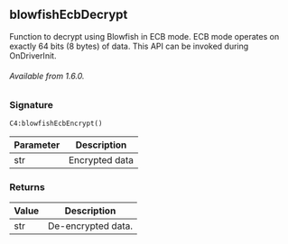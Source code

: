 ## blowfishEcbDecrypt

Function to decrypt using Blowfish in ECB mode. ECB mode operates on exactly 64 bits (8 bytes) of data. This
API can be invoked during OnDriverInit.

###### Available from 1.6.0.


### Signature

`C4:blowfishEcbEncrypt()`


| Parameter | Description |
| --- | --- |
| str | Encrypted data |


### Returns

| Value | Description |
| --- | --- |
| str | De-encrypted data. |